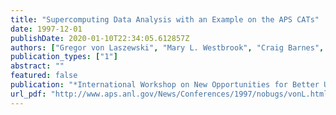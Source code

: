 ```yaml
---
title: "Supercomputing Data Analysis with an Example on the APS CATs"
date: 1997-12-01
publishDate: 2020-01-10T22:34:05.612857Z
authors: ["Gregor von Laszewski", "Mary L. Westbrook", "Craig Barnes", "Ian Foster"]
publication_types: ["1"]
abstract: ""
featured: false
publication: "*International Workshop on New Opportunities for Better User Group Software (NOBUGS)*"
url_pdf: "http://www.aps.anl.gov/News/Conferences/1997/nobugs/vonL.html"
---
```


